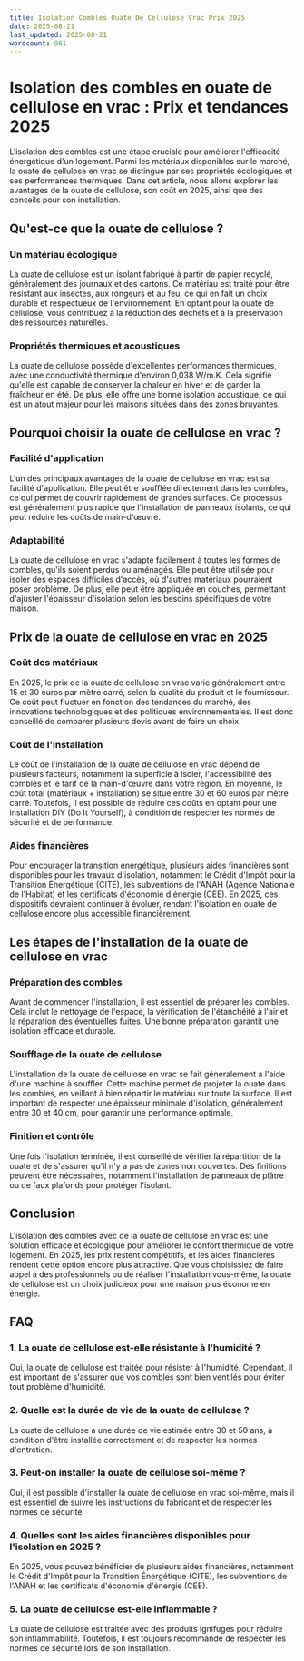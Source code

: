 ```yaml
---
title: Isolation Combles Ouate De Cellulose Vrac Prix 2025
date: 2025-08-21
last_updated: 2025-08-21
wordcount: 961
---
```


# Isolation des combles en ouate de cellulose en vrac : Prix et tendances 2025

L'isolation des combles est une étape cruciale pour améliorer l'efficacité énergétique d'un logement. Parmi les matériaux disponibles sur le marché, la ouate de cellulose en vrac se distingue par ses propriétés écologiques et ses performances thermiques. Dans cet article, nous allons explorer les avantages de la ouate de cellulose, son coût en 2025, ainsi que des conseils pour son installation.

## Qu'est-ce que la ouate de cellulose ?

### Un matériau écologique

La ouate de cellulose est un isolant fabriqué à partir de papier recyclé, généralement des journaux et des cartons. Ce matériau est traité pour être résistant aux insectes, aux rongeurs et au feu, ce qui en fait un choix durable et respectueux de l'environnement. En optant pour la ouate de cellulose, vous contribuez à la réduction des déchets et à la préservation des ressources naturelles.

### Propriétés thermiques et acoustiques

La ouate de cellulose possède d'excellentes performances thermiques, avec une conductivité thermique d'environ 0,038 W/m.K. Cela signifie qu'elle est capable de conserver la chaleur en hiver et de garder la fraîcheur en été. De plus, elle offre une bonne isolation acoustique, ce qui est un atout majeur pour les maisons situées dans des zones bruyantes.

## Pourquoi choisir la ouate de cellulose en vrac ?

### Facilité d'application

L'un des principaux avantages de la ouate de cellulose en vrac est sa facilité d'application. Elle peut être soufflée directement dans les combles, ce qui permet de couvrir rapidement de grandes surfaces. Ce processus est généralement plus rapide que l'installation de panneaux isolants, ce qui peut réduire les coûts de main-d'œuvre.

### Adaptabilité

La ouate de cellulose en vrac s'adapte facilement à toutes les formes de combles, qu'ils soient perdus ou aménagés. Elle peut être utilisée pour isoler des espaces difficiles d'accès, où d'autres matériaux pourraient poser problème. De plus, elle peut être appliquée en couches, permettant d'ajuster l'épaisseur d'isolation selon les besoins spécifiques de votre maison.

## Prix de la ouate de cellulose en vrac en 2025

### Coût des matériaux

En 2025, le prix de la ouate de cellulose en vrac varie généralement entre 15 et 30 euros par mètre carré, selon la qualité du produit et le fournisseur. Ce coût peut fluctuer en fonction des tendances du marché, des innovations technologiques et des politiques environnementales. Il est donc conseillé de comparer plusieurs devis avant de faire un choix.

### Coût de l'installation

Le coût de l'installation de la ouate de cellulose en vrac dépend de plusieurs facteurs, notamment la superficie à isoler, l'accessibilité des combles et le tarif de la main-d'œuvre dans votre région. En moyenne, le coût total (matériaux + installation) se situe entre 30 et 60 euros par mètre carré. Toutefois, il est possible de réduire ces coûts en optant pour une installation DIY (Do It Yourself), à condition de respecter les normes de sécurité et de performance.

### Aides financières

Pour encourager la transition énergétique, plusieurs aides financières sont disponibles pour les travaux d'isolation, notamment le Crédit d'Impôt pour la Transition Énergétique (CITE), les subventions de l'ANAH (Agence Nationale de l'Habitat) et les certificats d'économie d'énergie (CEE). En 2025, ces dispositifs devraient continuer à évoluer, rendant l'isolation en ouate de cellulose encore plus accessible financièrement.

## Les étapes de l'installation de la ouate de cellulose en vrac

### Préparation des combles

Avant de commencer l'installation, il est essentiel de préparer les combles. Cela inclut le nettoyage de l'espace, la vérification de l'étanchéité à l'air et la réparation des éventuelles fuites. Une bonne préparation garantit une isolation efficace et durable.

### Soufflage de la ouate de cellulose

L'installation de la ouate de cellulose en vrac se fait généralement à l'aide d'une machine à souffler. Cette machine permet de projeter la ouate dans les combles, en veillant à bien répartir le matériau sur toute la surface. Il est important de respecter une épaisseur minimale d'isolation, généralement entre 30 et 40 cm, pour garantir une performance optimale.

### Finition et contrôle

Une fois l'isolation terminée, il est conseillé de vérifier la répartition de la ouate et de s'assurer qu'il n'y a pas de zones non couvertes. Des finitions peuvent être nécessaires, notamment l'installation de panneaux de plâtre ou de faux plafonds pour protéger l'isolant.

## Conclusion

L'isolation des combles avec de la ouate de cellulose en vrac est une solution efficace et écologique pour améliorer le confort thermique de votre logement. En 2025, les prix restent compétitifs, et les aides financières rendent cette option encore plus attractive. Que vous choisissiez de faire appel à des professionnels ou de réaliser l'installation vous-même, la ouate de cellulose est un choix judicieux pour une maison plus économe en énergie.

## FAQ

### 1. La ouate de cellulose est-elle résistante à l'humidité ?

Oui, la ouate de cellulose est traitée pour résister à l'humidité. Cependant, il est important de s'assurer que vos combles sont bien ventilés pour éviter tout problème d'humidité.

### 2. Quelle est la durée de vie de la ouate de cellulose ?

La ouate de cellulose a une durée de vie estimée entre 30 et 50 ans, à condition d'être installée correctement et de respecter les normes d'entretien.

### 3. Peut-on installer la ouate de cellulose soi-même ?

Oui, il est possible d'installer la ouate de cellulose en vrac soi-même, mais il est essentiel de suivre les instructions du fabricant et de respecter les normes de sécurité.

### 4. Quelles sont les aides financières disponibles pour l'isolation en 2025 ?

En 2025, vous pouvez bénéficier de plusieurs aides financières, notamment le Crédit d'Impôt pour la Transition Énergétique (CITE), les subventions de l'ANAH et les certificats d'économie d'énergie (CEE).

### 5. La ouate de cellulose est-elle inflammable ?

La ouate de cellulose est traitée avec des produits ignifuges pour réduire son inflammabilité. Toutefois, il est toujours recommandé de respecter les normes de sécurité lors de son installation.